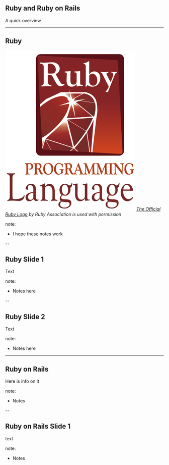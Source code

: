 ## Ruby and Ruby on Rails
A quick overview

---

## Ruby

![RubyLogo](images/ruby-logo-R.png)
*[The Official Ruby Logo](https://www.ruby.or.jp/en/about/logo) by Ruby Association is used with permission*

note:
* I hope these notes work

--

## Ruby Slide 1

Text

note:
* Notes here

--

## Ruby Slide 2

Text

note:
* Notes here

---

## Ruby on Rails

Here is info on it

note:
* Notes

--

## Ruby on Rails Slide 1

text

note:
* Notes